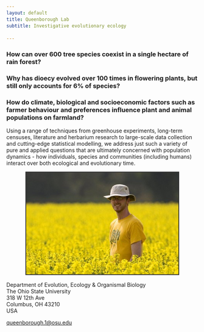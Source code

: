 ```yaml
---
layout: default
title: Queenborough Lab
subtitle: Investigative evolutionary ecology

---
```


### How can over 600 tree species coexist in a single hectare of rain forest?

### Why has dioecy evolved over 100 times in flowering plants, but still only accounts for 6% of species?

### How do climate, biological and socioeconomic factors such as farmer behaviour and preferences influence plant and animal populations on farmland?


Using a range of techniques from greenhouse experiments, long-term censuses, 
literature and herbarium research to large-scale data collection and cutting-edge
statistical modelling, we address just such a variety of pure and applied
questions that are ultimately concerned with population dynamics - how individuals, 
species and communities (including humans) interact over both ecological and evolutionary time.

<p align="center">
<img src="/assets/figs/Simon_weeds_quite_sml.jpg" style="border:2px solid #333333;">
</p>


Department of Evolution, Ecology & Organismal Biology<br>The Ohio State University<br>
318 W 12th Ave<br>
Columbus, OH 43210<br>
USA

queenborough.1@osu.edu

